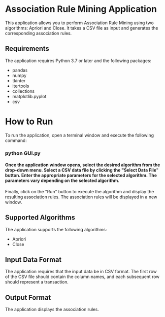 # Association Rule Mining Application
This application allows you to perform Association Rule Mining using two algorithms: Apriori and Close. It takes a CSV file as input and generates the corresponding association rules.
## Requirements
The application requires Python 3.7 or later and the following packages:
* pandas
* numpy
* tkinter
* itertools
* collections
* matplotlib.pyplot
* csv
# How to Run
To run the application, open a terminal window and execute the following command:
### python GUI.py
#### Once the application window opens, select the desired algorithm from the drop-down menu. Select a CSV data file by clicking the "Select Data File" button. Enter the appropriate parameters for the selected algorithm. The parameters vary depending on the selected algorithm.
Finally, click on the "Run" button to execute the algorithm and display the resulting association rules.
The association rules will be displayed in a new window.
## Supported Algorithms
The application supports the following algorithms:
* Apriori
* Close
## Input Data Format
The application requires that the input data be in CSV format. The first row of the CSV file should contain the column names, and each subsequent row should represent a transaction.
## Output Format
The application displays the association rules.
